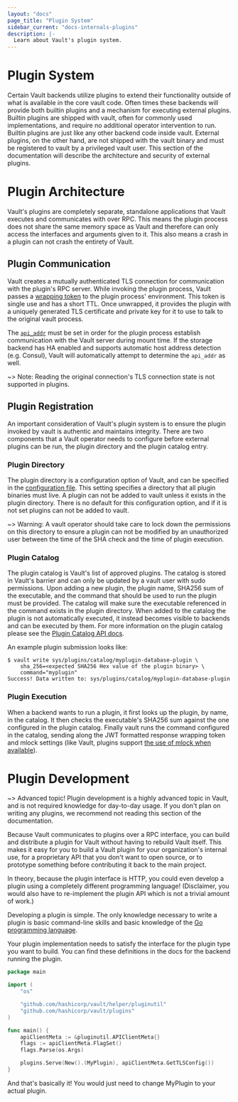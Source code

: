 ```yaml
---
layout: "docs"
page_title: "Plugin System"
sidebar_current: "docs-internals-plugins"
description: |-
  Learn about Vault's plugin system.
---
```


# Plugin System
Certain Vault backends utilize plugins to extend their functionality outside of
what is available in the core vault code. Often times these backends will
provide both builtin plugins and a mechanism for executing external plugins.
Builtin plugins are shipped with vault, often for commonly used implementations,
and require no additional operator intervention to run. Builtin plugins are
just like any other backend code inside vault. External plugins, on the other
hand, are not shipped with the vault binary and must be registered to vault by
a privileged vault user. This section of the documentation will describe the
architecture and security of external plugins.

# Plugin Architecture
Vault's plugins are completely separate, standalone applications that Vault
executes and communicates with over RPC. This means the plugin process does not
share the same memory space as Vault and therefore can only access the
interfaces and arguments given to it. This also means a crash in a plugin can not
crash the entirety of Vault.

## Plugin Communication
Vault creates a mutually authenticated TLS connection for communication with the
plugin's RPC server. While invoking the plugin process, Vault passes a [wrapping
token](https://www.vaultproject.io/docs/concepts/response-wrapping.html) to the
plugin process' environment. This token is single use and has a short TTL. Once
unwrapped, it provides the plugin with a uniquely generated TLS certificate and
private key for it to use to talk to the original vault process.

The [`api_addr`][api_addr] must be set in order for the plugin process establish
communication with the Vault server during mount time. If the storage backend
has HA enabled and supports automatic host address detection (e.g. Consul),
Vault will automatically attempt to determine the `api_addr` as well.

~> Note: Reading the original connection's TLS connection state is not supported
in plugins.

## Plugin Registration
An important consideration of Vault's plugin system is to ensure the plugin
invoked by vault is authentic and maintains integrity. There are two components
that a Vault operator needs to configure before external plugins can be run, the
plugin directory and the plugin catalog entry.

### Plugin Directory
The plugin directory is a configuration option of Vault, and can be specified in
the [configuration file](https://www.vaultproject.io/docs/configuration/index.html).
This setting specifies a directory that all plugin binaries must live. A plugin
can not be added to vault unless it exists in the plugin directory. There is no
default for this configuration option, and if it is not set plugins can not be
added to vault.

~> Warning: A vault operator should take care to lock down the permissions on
this directory to ensure a plugin can not be modified by an unauthorized user
between the time of the SHA check and the time of plugin execution.

### Plugin Catalog
The plugin catalog is Vault's list of approved plugins. The catalog is stored in
Vault's barrier and can only be updated by a vault user with sudo permissions.
Upon adding a new plugin, the plugin name, SHA256 sum of the executable, and the
command that should be used to run the plugin must be provided. The catalog will
make sure the executable referenced in the command exists in the plugin
directory. When added to the catalog the plugin is not automatically executed,
it instead becomes visible to backends and can be executed by them. For more
information on the plugin catalog please see the [Plugin Catalog API
docs](/api/system/plugins-catalog.html).

An example plugin submission looks like:

```
$ vault write sys/plugins/catalog/myplugin-database-plugin \
    sha_256=<expected SHA256 Hex value of the plugin binary> \
    command="myplugin"
Success! Data written to: sys/plugins/catalog/myplugin-database-plugin
```

### Plugin Execution
When a backend wants to run a plugin, it first looks up the plugin, by name, in
the catalog. It then checks the executable's SHA256 sum against the one
configured in the plugin catalog. Finally vault runs the command configured in
the catalog, sending along the JWT formatted response wrapping token and mlock
settings (like Vault, plugins support [the use of mlock when available](https://www.vaultproject.io/docs/configuration/index.html#disable_mlock)).

# Plugin Development

~> Advanced topic! Plugin development is a highly advanced topic in Vault, and
is not required knowledge for day-to-day usage. If you don't plan on writing any
plugins, we recommend not reading this section of the documentation.

Because Vault communicates to plugins over a RPC interface, you can build and
distribute a plugin for Vault without having to rebuild Vault itself. This makes
it easy for you to build a Vault plugin for your organization's internal use,
for a proprietary API that you don't want to open source, or to prototype
something before contributing it back to the main project.

In theory, because the plugin interface is HTTP, you could even develop a plugin
using a completely different programming language! (Disclaimer, you would also
have to re-implement the plugin API which is not a trivial amount of work.)

Developing a plugin is simple. The only knowledge necessary to write
a plugin is basic command-line skills and basic knowledge of the
[Go programming language](http://golang.org).

Your plugin implementation needs to satisfy the interface for the plugin
type you want to build. You can find these definitions in the docs for the
backend running the plugin.

```go
package main

import (
	"os"

	"github.com/hashicorp/vault/helper/pluginutil"
	"github.com/hashicorp/vault/plugins"
)

func main() {
	apiClientMeta := &pluginutil.APIClientMeta{}
	flags := apiClientMeta.FlagSet()
	flags.Parse(os.Args)

	plugins.Serve(New().(MyPlugin), apiClientMeta.GetTLSConfig())
}
```

And that's basically it! You would just need to change MyPlugin to your actual
plugin.

[api_addr]: /docs/configuration/index.html#api_addr
